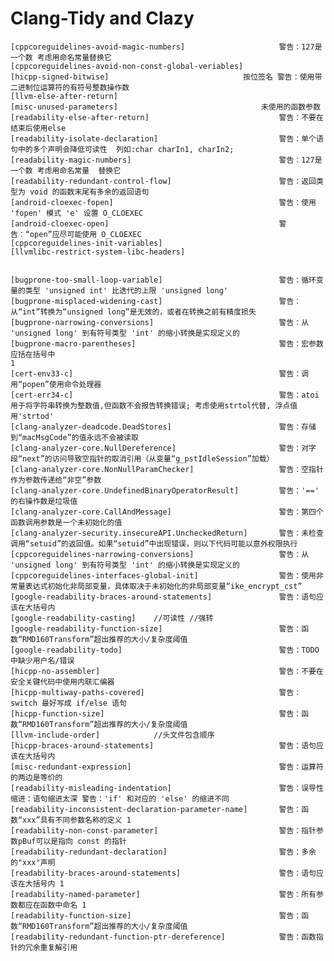 # Clang-Tidy and Clazy
    [cppcoreguidelines-avoid-magic-numbers]                     警告：127是一个数 考虑用命名常量替换它
    [cppcoreguidelines-avoid-non-const-global-veriables]
    [hicpp-signed-bitwise]                              按位签名 警告：使用带二进制位运算符的有符号整数操作数
    [llvm-else-after-return]
    [misc-unused-parameters]                                未使用的函数参数
    [readability-else-after-return]                             警告：不要在结束后使用else
    [readability-isolate-declaration]                           警告：单个语句中的多个声明会降低可读性  列如:char charIn1, charIn2;
    [readability-magic-numbers]                                 警告：127是一个数 考虑用命名常量  替换它
    [readability-redundant-control-flow]                        警告：返回类型为 void 的函数末尾有多余的返回语句
    [android-cloexec-fopen]                                     警告：使用 'fopen' 模式 'e' 设置 O_CLOEXEC
    [android-cloexec-open]                                      警告：“open”应尽可能使用 O_CLOEXEC
    [cppcoreguidelines-init-variables]
    [llvmlibc-restrict-system-libc-headers] 


    [bugprone-too-small-loop-variable]                          警告：循环变量的类型 'unsigned int' 比迭代的上限 'unsigned long'
    [bugprone-misplaced-widening-cast]                          警告：从“int”转换为“unsigned long”是无效的，或者在转换之前有精度损失
    [bugprone-narrowing-conversions]                            警告：从 'unsigned long' 到有符号类型 'int' 的缩小转换是实现定义的
    [bugprone-macro-parentheses]                                警告：宏参数应括在括号中                                                                                                        1
    [cert-env33-c]                                              警告：调用“popen”使用命令处理器 
    [cert-err34-c]                                              警告：atoi用于将字符串转换为整数值,但函数不会报告转换错误; 考虑使用strtol代替, 浮点值用'strtod'
    [clang-analyzer-deadcode.DeadStores]                        警告：存储到“macMsgCode”的值永远不会被读取
    [clang-analyzer-core.NullDereference]                       警告：对字段“next”的访问导致空指针的取消引用（从变量“g_pstIdleSession”加载）
    [clang-analyzer-core.NonNullParamChecker]                   警告：空指针作为参数传递给“非空”参数   
    [clang-analyzer-core.UndefinedBinaryOperatorResult]         警告：'==' 的右操作数是垃圾值
    [clang-analyzer-core.CallAndMessage]                        警告：第四个函数调用参数是一个未初始化的值
    [clang-analyzer-security.insecureAPI.UncheckedReturn]       警告：未检查调用“setuid”的返回值。如果“setuid”中出现错误，则以下代码可能以意外权限执行
    [cppcoreguidelines-narrowing-conversions]                   警告：从 'unsigned long' 到有符号类型 'int' 的缩小转换是实现定义的
    [cppcoreguidelines-interfaces-global-init]                  警告：使用非常量表达式初始化非局部变量，具体取决于未初始化的非局部变量“ike_encrypt_cst”
    [google-readability-braces-around-statements]               警告：语句应该在大括号内    
    [google-readability-casting]    //可读性 //强转
    [google-readability-function-size]                          警告：函数“RMD160Transform”超出推荐的大小/复杂度阈值
    [google-readability-todo]                                   警告：TODO 中缺少用户名/错误
    [hicpp-no-assembler]                                        警告：不要在安全关键代码中使用内联汇编器 
    [hicpp-multiway-paths-covered]                              警告：switch 最好写成 if/else 语句
    [hicpp-function-size]                                       警告：函数“RMD160Transform”超出推荐的大小/复杂度阈值
    [llvm-include-order]            //头文件包含顺序
    [hicpp-braces-around-statements]                            警告：语句应该在大括号内
    [misc-redundant-expression]                                 警告：运算符的两边是等价的
    [readability-misleading-indentation]                        警告：误导性缩进：语句缩进太深 警告：'if' 和对应的 'else' 的缩进不同
    [readability-inconsistent-declaration-parameter-name]       警告：函数“xxx”具有不同参数名称的定义 1
    [readability-non-const-parameter]                           警告：指针参数pBuf可以是指向 const 的指针
    [readability-redundant-declaration]                         警告：多余的"xxx"声明
    [readability-braces-around-statements]                      警告：语句应该在大括号内 1
    [readability-named-parameter]                               警告：所有参数都应在函数中命名 1
    [readability-function-size]                                 警告：函数“RMD160Transform”超出推荐的大小/复杂度阈值
    [readability-redundant-function-ptr-dereference]            警告：函数指针的冗余重复解引用
    